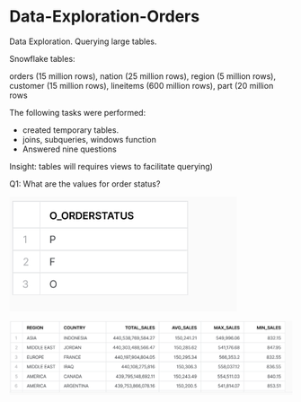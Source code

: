 # Data-Exploration-Orders

Data Exploration.  Querying large tables.
<p> Snowflake tables: </p>
<p> orders (15 million rows), nation (25 million rows), region (5 million rows), customer (15 million rows),
lineitems (600 million rows), part (20 million rows </p>

The following tasks were performed:
- created temporary tables.
- joins, subqueries, windows function
- Answered nine questions
  
Insight:  tables will requires views to facilitate querying)

<p> Q1: What are the values for order status?</p>

![](https://github.com/Sarah269/Data-Exploration-Orders/blob/main/Q1%20Values%20for%20OrderStatus.png "Q1")
  

![](https://github.com/Sarah269/Data-Exploration-Orders/blob/main/Snowflake%20Orders%20By%20Region%20Country.png)
